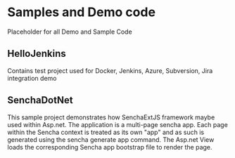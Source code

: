 # Samples and Demo code
Placeholder for all Demo and Sample Code

## HelloJenkins
Contains test project used for Docker, Jenkins, Azure, Subversion, Jira integration demo


## SenchaDotNet

This sample project demonstrates how SenchaExtJS framework maybe used within Asp.net.  The application is a multi-page sencha app.  Each page within the Sencha context is treated as its own "app" and as such is generated using the sencha generate app command.
The Asp.net View loads the corresponding Sencha app bootstrap file to render the page.
